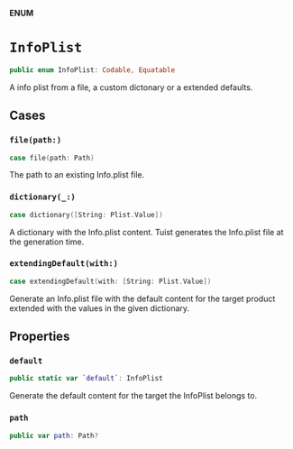 **ENUM**

# `InfoPlist`

```swift
public enum InfoPlist: Codable, Equatable
```

A info plist from a file, a custom dictonary or a extended defaults.

## Cases
### `file(path:)`

```swift
case file(path: Path)
```

The path to an existing Info.plist file.

### `dictionary(_:)`

```swift
case dictionary([String: Plist.Value])
```

A dictionary with the Info.plist content. Tuist generates the Info.plist file at the generation time.

### `extendingDefault(with:)`

```swift
case extendingDefault(with: [String: Plist.Value])
```

Generate an Info.plist file with the default content for the target product extended with the values in the given
dictionary.

## Properties
### `default`

```swift
public static var `default`: InfoPlist
```

Generate the default content for the target the InfoPlist belongs to.

### `path`

```swift
public var path: Path?
```
